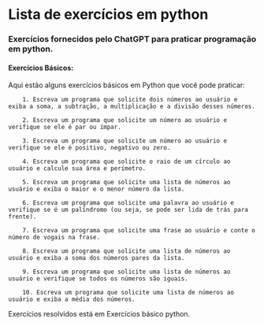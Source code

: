 # Lista de exercícios em python

### Exercícios fornecidos pelo ChatGPT para praticar programação em python.

#### Exercícios Básicos:


<div>

Aqui estão alguns exercícios básicos em Python que você pode praticar:

        1. Escreva um programa que solicite dois números ao usuário e exiba a soma, a subtração, a multiplicação e a divisão desses números.

        2. Escreva um programa que solicite um número ao usuário e verifique se ele é par ou ímpar.

        3. Escreva um programa que solicite um número ao usuário e verifique se ele é positivo, negativo ou zero.

        4. Escreva um programa que solicite o raio de um círculo ao usuário e calcule sua área e perímetro.

        5. Escreva um programa que solicite uma lista de números ao usuário e exiba o maior e o menor número da lista.

        6. Escreva um programa que solicite uma palavra ao usuário e verifique se é um palíndromo (ou seja, se pode ser lida de trás para frente).

        7. Escreva um programa que solicite uma frase ao usuário e conte o número de vogais na frase.

        8. Escreva um programa que solicite uma lista de números ao usuário e exiba a soma dos números pares da lista.

        9. Escreva um programa que solicite uma lista de números ao usuário e verifique se todos os números são iguais.

        10. Escreva um programa que solicite uma lista de números ao usuário e exiba a média dos números.

</div>
 Exercícios resolvidos está em Exercícios básico python. 